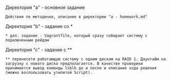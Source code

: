 Директория "a" - основное задание
```
Действия по методичке, описание в директории "a - homework.md"
```
Директория "b" - задание со *
```
* доп. задание - Vagrantfile, который сразу собирает систему с подключенным рейдом
```
Директория "с" - задание с **
```
** перенесети работающую систему с одним диском на RAID 1. Даунтайм на загрузку с нового диска предполагается. В качестве проверики принимается вывод команды lsblk до и после и описание хода решения (можно воспользовать утилитой Script).
```
